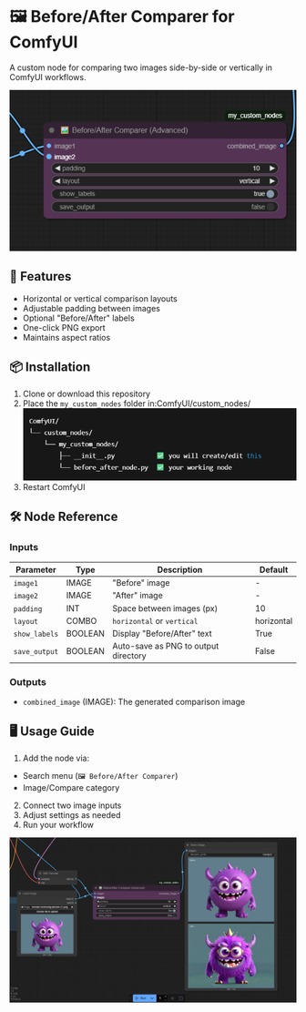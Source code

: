 # 🖼️ Before/After Comparer for ComfyUI

A custom node for comparing two images side-by-side or vertically in ComfyUI workflows.

![Node Preview]( https://github.com/Adhi-Git-hub/-ComfyUI-custom-node/blob/main/images/Screenshot%202025-05-29%20113808.png) 

## 🌟 Features
- Horizontal or vertical comparison layouts
- Adjustable padding between images
- Optional "Before/After" labels
- One-click PNG export
- Maintains aspect ratios

## 📦 Installation
1. Clone or download this repository
2. Place the `my_custom_nodes` folder in:ComfyUI/custom_nodes/
![ file strcutre](https://github.com/Adhi-Git-hub/-ComfyUI-custom-node/blob/main/images/Screenshot%202025-05-29%20155157.png) 
4. Restart ComfyUI

## 🛠️ Node Reference

### Inputs
| Parameter      | Type      | Description                          | Default |
|---------------|-----------|--------------------------------------|---------|
| `image1`      | IMAGE     | "Before" image                       | -       |
| `image2`      | IMAGE     | "After" image                        | -       |
| `padding`     | INT       | Space between images (px)            | 10      |
| `layout`      | COMBO     | `horizontal` or `vertical`           | horizontal |
| `show_labels` | BOOLEAN   | Display "Before/After" text          | True    |
| `save_output` | BOOLEAN   | Auto-save as PNG to output directory | False   |

### Outputs
- `combined_image` (IMAGE): The generated comparison image

## 🖥️ Usage Guide
1. Add the node via:
- Search menu (`🖼️ Before/After Comparer`)
- Image/Compare category
2. Connect two image inputs
3. Adjust settings as needed
4. Run your workflow

![Example Workflow]( https://github.com/Adhi-Git-hub/-ComfyUI-custom-node/blob/main/images/Screenshot%202025-05-29%20113801.png) 
